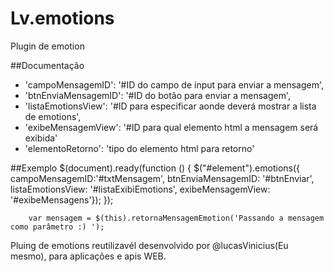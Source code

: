 # Lv.emotions

Plugin de emotion

##Documentação

* 'campoMensagemID': '#ID  do campo de input para enviar a mensagem',
* 'btnEnviaMensagemID': '#ID do botão para enviar a mensagem',
* 'listaEmotionsView': '#ID para especificar aonde deverá mostrar a lista de emotions',
* 'exibeMensagemView': '#ID para qual elemento html a mensagem será exibida'
* 'elementoRetorno':   'tipo do elemento html para retorno'

##Exemplo
       $(document).ready(function () {
            $("#element").emotions({ campoMensagemID:'#txtMensagem', 
                                     btnEnviaMensagemID: '#btnEnviar',
                                     listaEmotionsView:  '#listaExibiEmotions',
                                     exibeMensagemView:  '#exibeMensagens'});
        });
        
        var mensagem = $(this).retornaMensagemEmotion('Passando a mensagem como parâmetro :) ');

Pluing de emotions reutilizavél desenvolvido por @lucasVinicius(Eu mesmo), para aplicações e apis WEB.
